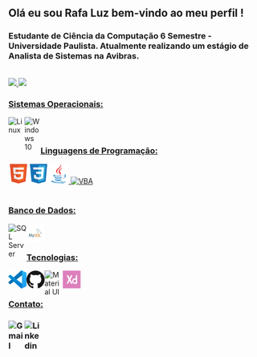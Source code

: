 ## Olá eu sou Rafa Luz bem-vindo ao meu perfil !

### Estudante de Ciência da Computação 6 Semestre - Universidade Paulista. Atualmente realizando um estágio de Analista de Sistemas na Avibras.

<br>

<div>
  <a href="https://github.com/rafaoluz">
  <img height="165em" src="https://github-readme-stats.vercel.app/api?username=rafaoluz&show_icons=true&theme=algolia&include_all_commits=true&count_private=true"/>
  <img height="165em" src="https://github-readme-stats.vercel.app/api/top-langs/?username=rafaoluz&layout=compact&langs_count=7&theme=algolia"/>
</div>
  
<div>

  <h3> Sistemas Operacionais: </h3>
  <img align="left" alt="Linux" width="32px" src="https://img.icons8.com/color/48/000000/linux.png"/>
  <img align="left" alt="Windows 10" width="32px" src="https://img.icons8.com/color/48/000000/windows-10.png"/>

  <br>
  <br>

  <h3> Linguagens de Programação: </h3>
  <img align="left" alt="Rafa-HTML" height="40" width="40" src="https://raw.githubusercontent.com/devicons/devicon/master/icons/html5/html5-original.svg">
  <img align="left" alt="Rafa-CSS" height="40" width="40" src="https://raw.githubusercontent.com/devicons/devicon/master/icons/css3/css3-original.svg">
  <img src="https://raw.githubusercontent.com/devicons/devicon/master/icons/java/java-original.svg" alt="java" width="40" height="40"/>
  <img alt="VBA" src="https://img.icons8.com/nolan/64/vb.png" width="40" height="40" />
 
  
   <br>
   <br>

  <h3> Banco de Dados: </h3>
  <img align="left" alt="SQL Server" width="36px" src="https://img.icons8.com/color/48/000000/microsoft-sql-server.png" />
  <img align="left" alt="MySQL" width="36px" src="https://raw.githubusercontent.com/github/explore/80688e429a7d4ef2fca1e82350fe8e3517d3494d/topics/mysql/mysql.png" />

  <br>
  <br>

  <h3> Tecnologias: </h3>
  <img align="left" alt="Visual Studio Code" width="36px" src="https://raw.githubusercontent.com/github/explore/80688e429a7d4ef2fca1e82350fe8e3517d3494d/topics/visual-studio-code/visual-studio-code.png" />
  <img align="left" alt="GitHub" width="36px" src="https://raw.githubusercontent.com/github/explore/78df643247d429f6cc873026c0622819ad797942/topics/github/github.png" />
  <img align="left" alt="Material UI" width="36px" src="https://img.icons8.com/color/48/000000/material-ui.png"/>
  <img align="left" alt="Adobe XD" width="36px" src="https://github.com/devicons/devicon/blob/master/icons/xd/xd-plain.svg"/>
  

   <br>
   <br>
  
 <div>
  
 <div> 
   
   <h3>Contato: <h3>
  <a href="mailto:rafaoluz7@gmail.com"><img align="left" alt="Gmail" width="32px" src="https://img.icons8.com/plasticine/100/000000/gmail.png"/</a>
  <a href="https://linkedin.com/in/rafaoluz"><img align="left" alt="Linkedin" width="32px" src="https://img.icons8.com/fluent/48/000000/linkedin.png"/></a>  
    
</div>

  

